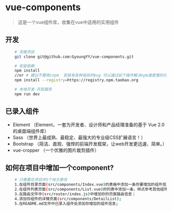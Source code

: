# vue-components

> 这是一个vue组件库，收集在vue中适用的实用组件

## 开发
```bash
    # 克隆项目
    git clone git@github.com:GyoungYY/vue-components.git

    # 安装依赖
    npm install
    //or # 建议不要用cnpm  安装有各种诡异的bug 可以通过如下操作解决npm速度慢的问题
    npm install --registry=https://registry.npm.taobao.org

    # 本地开发 开启服务
    npm run dev
```

## 已录入组件
- Element
（Element，一套为开发者、设计师和产品经理准备的基于 Vue 2.0 的桌面端组件库）
- Sass
（世界上最成熟、最稳定、最强大的专业级CSS扩展语言！）
- Bootstrap
（简洁、直观、强悍的前端开发框架，让web开发更迅速、简单。）
- vue-cropper
（一个优雅的图片裁剪插件）

## 如何在项目中增加一个component?
```bash
    # 只需要在项目中5个地方更改
    1.在组件目录页面(src/components/Index.vue)的表格中添加一条你要增加的组件信息；
    2.在组件列表页面(src/components/List.vue)的列表中添加一条，样式参考其他组件；
    3.在路由文件中(src/router/index.js)中增加你的页面路由信息；
    4.添加你组件的详情页面(src/components/DetailList);
    5.在README.md文件中已录入组件处添加你增加的组件信息;
```
